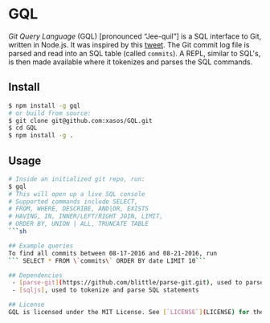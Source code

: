# GQL
*Git Query Language* (GQL) [pronounced “Jee-quil”] is a SQL interface to Git, written in Node.js. It was inspired by this [tweet](https://twitter.com/clayallsopp/status/695377832369721344). The Git commit log file is parsed and read into an SQL table (called `commits`). A REPL, similar to SQL's, is then made available where it tokenizes and parses the SQL commands.

## Install 
```sh
$ npm install -g gql
# or build from source:
$ git clone git@github.com:xasos/GQL.git
$ cd GQL
$ npm install -g .
```

## Usage
```sh
# Inside an initialized git repo, run:
$ gql
# This will open up a live SQL console
# Supported commands include SELECT,
# FROM, WHERE, DESCRIBE, AND|OR, EXISTS
# HAVING, IN, INNER/LEFT/RIGHT JOIN, LIMIT,
# ORDER BY, UNION | ALL, TRUNCATE TABLE
```sh

## Example queries
To find all commits between 08-17-2016 and 08-21-2016, run
``` SELECT * FROM \`commits\` ORDER BY date LIMIT 10```

## Dependencies
 - [parse-git](https://github.com/blittle/parse-git.git), used to parse Git log files
 - [sqljs], used to tokenize and parse SQL statements

## License
GQL is licensed under the MIT License. See [`LICENSE`](LICENSE) for the full license text.
